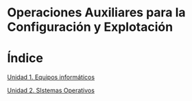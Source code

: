 # Operaciones Auxiliares para la Configuración y Explotación


# Índice

[Unidad 1. Equipos informáticos](unidad1/unidad1.md)

[Unidad 2. SIstemas Operativos](U2/unidad2.md) 
